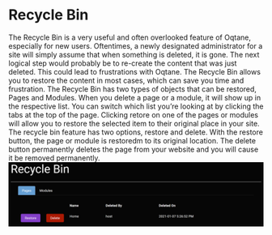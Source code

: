 # Recycle Bin

The Recycle Bin is a very useful and often overlooked feature of Oqtane, especially for new users\. Oftentimes, a newly designated administrator for a site will simply assume that when something is deleted, it is gone\. The next logical step would probably be to re-create the content that was just deleted\. This could lead to frustrations with Oqtane\. The Recycle Bin allows you to restore the content in most cases, which can save you time and frustration\.
The Recycle Bin has two types of objects that can be restored, Pages and Modules\. When you delete a page or a module, it will show up in the respective list\. You can switch which list you’re looking at by clicking the tabs at the top of the page\. Clicking retore on one of the pages or modules will allow you to restore the selected item to their original place in your site\.
The recycle bin feature has two options, restore and delete\. With the restore button, the page or module is restoredm to its original location\. The delete button permanently deletes the page from your website and you will cause it be removed permanently\.
![recycleBin](recycleBin.png)
